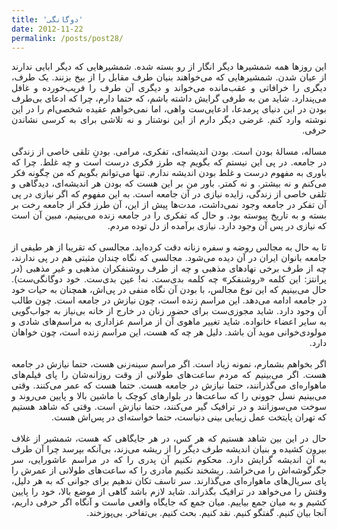 ```yaml
---
title: 'دوگانگی'
date: 2012-11-22
permalink: /posts/post28/
---
```

<div align="justify" dir="rtl">

این روزها همه شمشیرها دیگر انگار از رو بسته شده. شمشیرهایی که دیگر ابایی ندارند از عیان شدن. شمشیرهایی که می‌خواهند بنیان طرف مقابل را از بیخ بزنند. یک طرف، دیگری را خرافاتی و عقب‌مانده می‌خواند و دیگری آن طرف را فریب‌خورده و غافل می‌پندارد. شاید من به طرفی گرایش داشته باشم، که حتما دارم، چرا که ادعای بی‌طرف بودن در این دنیای پرمدعا،‌ ادعایی‌ست واهی، اما نمی‌خواهم عقیده شخصی‌ام را در این نوشته وارد کنم. غرضی دیگر دارم از این نوشتار و نه تلاشی برای به کرسی نشاندن حرفی.<br>
<br>
مساله، مسالهٔ بودن است. بودن اندیشه‌ای، تفکری، مرامی. بودنِ تلقی خاصی از زندگی در جامعه. در پی این نیستم که بگویم چه طرز فکری درست است و چه غلط. چرا که باوری به مفهوم درست و غلط بودن اندیشه ندارم. تنها می‌توانم بگویم که من چگونه فکر می‌کنم و نه بیشتر. و نه کمتر. باور من بر این هست که بودن هر اندیشه‌ای، دیدگاهی و تلقی خاصی از زندگی، زایده نیازی در آن جامعه است. به این مفهوم که اگر نیازی در پی آن تفکر در جامعه وجود نمی‌داشت،‌ مدت‌ها پیش از این، آن طرز فکر از جامعه رخت بر بسته و به تاریخ پیوسته بود. و حال که تفکری را در جامعه زنده می‌بینیم، مبین آن است که نیازی در پس آن وجود دارد. نیازی برآمده از دل توده مردم.<br>
<br>
تا به حال به مجالس روضه و سفره زنانه دقت کرده‌اید. مجالسی که تقریبا از هر طیفی از جامعه بانوان ایران در آن دیده می‌شود. مجالسی که نگاه‌ چندان مثبتی هم در پی ندارند، چه از طرف برخی نهادهای مذهبی و چه از طرف روشنفکران مذهبی و غیر مذهبی (در پرانتز: این کلمه «روشنفکر» چه کلمه بدی‌ست. نه! عین بدی‌ست. خود دوگانگی‌ست). حال می‌بینیم که این نوع مجالس، با بودن آن نگاه منفی در پی‌اش، همچنان به حیات خود در جامعه ادامه می‌دهد. این مراسم زنده است، چون نیازش در جامعه است. چون طالب آن وجود دارد. شاید مجوزی‌ست برای حضور زنان در خارج از خانه بی‌نیاز به جواب‌گویی به سایر اعضاء خانواده. شاید تغییر ماهوی آن از مراسم عزاداری به مراسم‌های شادی و مولودی‌خوانی مويد آن باشد. دلیل هر چه که هست، این مراسم زنده است، چون خواهان دارد.<br>
<br>
اگر بخواهم بشمارم، نمونه زیاد است. اگر مراسم سینه‌زنی هست، حتما نیازش در جامعه هست. اگر می‌بینیم که مردم ساعت‌های طولانی از وقت روزانه‌شان را پای فیلم‌های ماهواره‌ای می‌گذرانند، حتما نیازش در جامعه هست. حتما هست که عمر می‌کنند. وقتی می‌بینیم نسل جوونی را که ساعت‌ها در بلوارهای کوچک با ماشین‌ بالا و پایین می‌روند و سوخت می‌سوزانند و در ترافیک گیر می‌کنند، حتما نیازش است. وقتی که شاهد هستیم که تهران پایتخت عمل زیبایی بینی دنیاست، حتما خواسته‌ای در پس‌اش هست.<br>
<br>
حال در این بین شاهد هستیم که هر کس، در هر جایگاهی که هست، شمشیر از غلاف بیرون کشیده و بنیان اندیشه طرف دیگر را از ریشه می‌زند، بی‌آنکه بپرسد چرا آن طرف به آن اندیشه گرایش دارد. محکوم نکنیم آن پدری را که در مراسم عاشورایی، سر جگرگوشه‌اش را می‌خراشد. ریشخند نکنیم مادری را که ساعت‌های طولانی از عمرش را پای سریال‌های ماهواره‌ای می‌گذارند. سر تاسف تکان ندهیم برای جوانی که به هر دلیل، وقتش را می‌خواهد در ترافیک بگذراند. شاید لازم باشد گاهی از موضع بالا، خود را پایین کشیم و به میان جمع بیاییم. میان جمع که جایگاه واقعی ماست و آنگاه اگر حرفی داریم، آنجا بیان کنیم. گفتگو کنیم. نقد کنیم. بحث کنیم. بی‌تفاخر. بی‌پوزخند.

</div>
